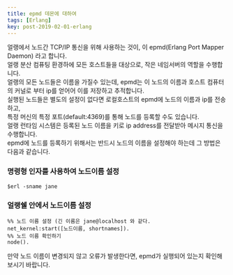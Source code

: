 ```yaml
---
title: epmd 데몬에 대하여
tags: [Erlang]
key: post-2019-02-01-erlang
---
```


얼랭에서 노드간 TCP/IP 통신을 위해 사용하는 것이, 이 epmd(Erlang Port Mapper Daemon) 라고 합니다.  
얼랭 분산 컴퓨팅 환경하에 모든 호스트들을 대상으로, 작은 네임서버의 역할을 수행합니다.  
얼랭의 모든 노드들은 이름을 가질수 있는데, epmd는 이 노드의 이름과 호스트 컴퓨터의 커널로 부터 ip를 얻어어 이를 저장하고 추적합니다.  
실행된 노드들은 별도의 설정이 없다면 로컬호스트의 epmd에 노드의 이름과 ip를 전송하고,  
특정 머신의 특정 포트(default:4369)를 통해 노드를 등록할 수도 있습니다.  
얼랭 런타임 시스템은 등록된 노드 이름을 키로 ip address를 전달받아 메시지 통신을 수행합니다.  
epmd에 노드를 등록하기 위해서는 반드시 노드의 이름을 설정해야 하는데 그 방법은 다음과 같습니다.  

### 명령형 인자를 사용하여 노드이름 설정
```
$erl -sname jane
```
### 얼랭쉘 안에서 노드이름 설정
```
%% 노드 이름 설정 (긴 이름은 jane@localhost 와 같다.
net_kernel:start([노드이름, shortnames]).
%% 노드 이름 확인하기
node().
```
만약 노드 이름이 변경되지 않고 오류가 발생한다면, epmd가 실행되어 있는지 확인해보시기 바랍니다.  
